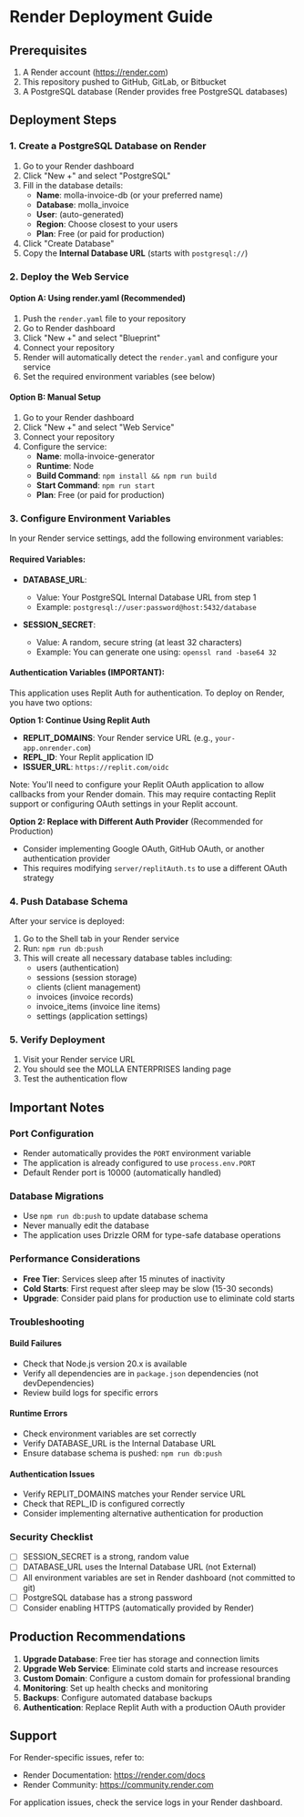 # Render Deployment Guide

## Prerequisites

1. A Render account (https://render.com)
2. This repository pushed to GitHub, GitLab, or Bitbucket
3. A PostgreSQL database (Render provides free PostgreSQL databases)

## Deployment Steps

### 1. Create a PostgreSQL Database on Render

1. Go to your Render dashboard
2. Click "New +" and select "PostgreSQL"
3. Fill in the database details:
   - **Name**: molla-invoice-db (or your preferred name)
   - **Database**: molla_invoice
   - **User**: (auto-generated)
   - **Region**: Choose closest to your users
   - **Plan**: Free (or paid for production)
4. Click "Create Database"
5. Copy the **Internal Database URL** (starts with `postgresql://`)

### 2. Deploy the Web Service

#### Option A: Using render.yaml (Recommended)

1. Push the `render.yaml` file to your repository
2. Go to Render dashboard
3. Click "New +" and select "Blueprint"
4. Connect your repository
5. Render will automatically detect the `render.yaml` and configure your service
6. Set the required environment variables (see below)

#### Option B: Manual Setup

1. Go to your Render dashboard
2. Click "New +" and select "Web Service"
3. Connect your repository
4. Configure the service:
   - **Name**: molla-invoice-generator
   - **Runtime**: Node
   - **Build Command**: `npm install && npm run build`
   - **Start Command**: `npm run start`
   - **Plan**: Free (or paid for production)

### 3. Configure Environment Variables

In your Render service settings, add the following environment variables:

#### Required Variables:

- **DATABASE_URL**: 
  - Value: Your PostgreSQL Internal Database URL from step 1
  - Example: `postgresql://user:password@host:5432/database`

- **SESSION_SECRET**: 
  - Value: A random, secure string (at least 32 characters)
  - Example: You can generate one using: `openssl rand -base64 32`

#### Authentication Variables (IMPORTANT):

This application uses Replit Auth for authentication. To deploy on Render, you have two options:

**Option 1: Continue Using Replit Auth**
- **REPLIT_DOMAINS**: Your Render service URL (e.g., `your-app.onrender.com`)
- **REPL_ID**: Your Replit application ID
- **ISSUER_URL**: `https://replit.com/oidc`

Note: You'll need to configure your Replit OAuth application to allow callbacks from your Render domain. This may require contacting Replit support or configuring OAuth settings in your Replit account.

**Option 2: Replace with Different Auth Provider** (Recommended for Production)
- Consider implementing Google OAuth, GitHub OAuth, or another authentication provider
- This requires modifying `server/replitAuth.ts` to use a different OAuth strategy

### 4. Push Database Schema

After your service is deployed:

1. Go to the Shell tab in your Render service
2. Run: `npm run db:push`
3. This will create all necessary database tables including:
   - users (authentication)
   - sessions (session storage)
   - clients (client management)
   - invoices (invoice records)
   - invoice_items (invoice line items)
   - settings (application settings)

### 5. Verify Deployment

1. Visit your Render service URL
2. You should see the MOLLA ENTERPRISES landing page
3. Test the authentication flow

## Important Notes

### Port Configuration
- Render automatically provides the `PORT` environment variable
- The application is already configured to use `process.env.PORT`
- Default Render port is 10000 (automatically handled)

### Database Migrations
- Use `npm run db:push` to update database schema
- Never manually edit the database
- The application uses Drizzle ORM for type-safe database operations

### Performance Considerations
- **Free Tier**: Services sleep after 15 minutes of inactivity
- **Cold Starts**: First request after sleep may be slow (15-30 seconds)
- **Upgrade**: Consider paid plans for production use to eliminate cold starts

### Troubleshooting

#### Build Failures
- Check that Node.js version 20.x is available
- Verify all dependencies are in `package.json` dependencies (not devDependencies)
- Review build logs for specific errors

#### Runtime Errors
- Check environment variables are set correctly
- Verify DATABASE_URL is the Internal Database URL
- Ensure database schema is pushed: `npm run db:push`

#### Authentication Issues
- Verify REPLIT_DOMAINS matches your Render service URL
- Check that REPL_ID is configured correctly
- Consider implementing alternative authentication for production

### Security Checklist

- [ ] SESSION_SECRET is a strong, random value
- [ ] DATABASE_URL uses the Internal Database URL (not External)
- [ ] All environment variables are set in Render dashboard (not committed to git)
- [ ] PostgreSQL database has a strong password
- [ ] Consider enabling HTTPS (automatically provided by Render)

## Production Recommendations

1. **Upgrade Database**: Free tier has storage and connection limits
2. **Upgrade Web Service**: Eliminate cold starts and increase resources
3. **Custom Domain**: Configure a custom domain for professional branding
4. **Monitoring**: Set up health checks and monitoring
5. **Backups**: Configure automated database backups
6. **Authentication**: Replace Replit Auth with a production OAuth provider

## Support

For Render-specific issues, refer to:
- Render Documentation: https://render.com/docs
- Render Community: https://community.render.com

For application issues, check the service logs in your Render dashboard.
